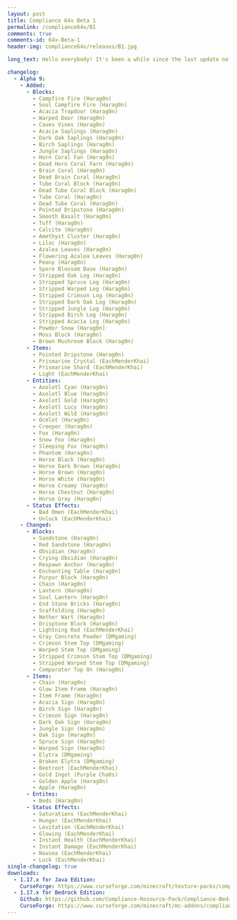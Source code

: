 ```yaml
---
layout: post
title: Compliance 64x Beta 1
permalink: /compliance64x/B1
comments: true
comments-id: 64x-Beta-1
header-img: compliance64x/releases/B1.jpg

long_text: Hello everybody! It's been a while since the last update no? This one is absolutely giant. From little changes to great additions such as a massive amount of Cave and Cliffs update textures that we missed in the last update. This update also fixes some issues on Bedrock Edition. Check out the change logs for more details. Before I let you play, check this channel around Christmas time, just saying. 

changelog:
  - Alpha 9:
    - Added:
      - Blocks:
        - Campfire Fire (Harag0n)
        - Soul Campfire Fire (Harag0n)
        - Acacia Trapdoor (Harag0n)
        - Warped Door (Harag0n)
        - Caves Vines (Harag0n)
        - Acacia Saplings (Harag0n)
        - Dark Oak Saplings (Harag0n)
        - Birch Saplings (Harag0n)
        - Jungle Saplings (Harag0n)
        - Horn Coral Fan (Harag0n)
        - Dead Horn Coral Farn (Harag0n)
        - Brain Coral (Harag0n)
        - Dead Brain Coral (Harag0n)
        - Tube Coral Block (Harag0n)
        - Dead Tube Coral Block (Harag0n)
        - Tube Coral (Harag0n)
        - Dead Tube Coral (Harag0n)
        - Pointed Dripstone (Harag0n)
        - Smooth Basalt (Harag0n)
        - Tuff (Harag0n)
        - Calcite (Harag0n)
        - Amethyst Cluster (Harag0n)
        - Lilac (Harag0n)
        - Azalea Leaves (Harag0n)
        - Flowering Azalea Leaves (Harag0n)
        - Peony (Harag0n)
        - Spore Blossom Base (Harag0n)
        - Stripped Oak Log (Harag0n)
        - Stripped Spruce Log (Harag0n)
        - Stripped Warped Log (Harag0n)
        - Stripped Crimson Log (Harag0n)
        - Stripped Dark Oak Log (Harag0n)
        - Stripped Jungle Log (Harag0n)
        - Stripped Birch Log (Harag0n)
        - Stripped Acacia Log (Harag0n)
        - Powder Snow (Harag0n)
        - Moss Block (Harag0n)
        - Brown Mushroom Block (Harag0n)
      - Items:
        - Pointed Dripstone (Harag0n)
        - Prismarine Crystal (EachMenderKhai)
        - Prismarine Shard (EachMenderKhai)
        - Light (EachMenderKhai)
      - Entities:
        - Axolotl Cyan (Harag0n)
        - Axolotl Blue (Harag0n)
        - Axolotl Gold (Harag0n)
        - Axolotl Lucy (Harag0n)
        - Axolotl Wild (Harag0n)
        - Ocelot (Harag0n)
        - Creeper (Harag0n)
        - Fox (Harag0n)
        - Snow Fox (Harag0n)
        - Sleeping Fox (Harag0n)
        - Phantom (Harag0n)
        - Horse Black (Harag0n)
        - Horse Dark Brown (Harag0n)
        - Horse Brown (Harag0n)
        - Horse White (Harag0n)
        - Horse Creamy (Harag0n)
        - Horse Chestnut (Harag0n)
        - Horse Gray (Harag0n)
      - Status Effects:
        - Bad Omen (EachMenderKhai)
        - Unluck (EachMenderKhai)
    - Changed:
      - Blocks:
        - Sandstone (Harag0n)
        - Red Sandstone (Harag0n)
        - Obsidian (Harag0n)
        - Crying Obsidian (Harag0n)
        - Respawn Anchor (Harag0n)
        - Enchanting Table (Harag0n)
        - Purpur Block (Harag0n)
        - Chain (Harag0n)
        - Lantern (Harag0n)
        - Soul Lantern (Harag0n)
        - End Stone Bricks (Harag0n)
        - Scaffolding (Harag0n)
        - Nether Wart (Harag0n)
        - Drisptone Block (Harag0n)
        - Lightning Rod (EachMenderKhai)
        - Gray Concrete Powder (DMgaming)
        - Crimson Stem Top (DMgaming)
        - Warped Stem Top (DMgaming)
        - Stripped Crimson Stem Top (DMgaming)
        - Stripped Warped Stem Top (DMgaming)
        - Comparator Top On (Harag0n)
      - Items:
        - Chain (Harag0n)
        - Glow Item Frame (Harag0n)
        - Item Frame (Harag0n)
        - Acacia Sign (Harag0n)
        - Birch Sign (Harag0n)
        - Crimson Sign (Harag0n)
        - Dark Oak Sign (Harag0n)
        - Jungle Sign (Harag0n)
        - Oak Sign (Harag0n)
        - Spruce Sign (Harag0n)
        - Warped Sign (Harag0n)
        - Elytra (DMgaming)
        - Broken Elytra (DMgaming)
        - Beetroot (EachMenderKhai)
        - Gold Ingot (Purple Cha0s)
        - Golden Apple (Harag0n)
        - Apple (Harag0n)
      - Entites:
        - Beds (Harag0n)
      - Status Effects:
        - Saturations (EachMenderKhai)
        - Hunger (EachMenderKhai) 
        - Levitation (EachMenderKhai)
        - Glowing (EachMenderKhai)
        - Instant Health (EachMenderKhai)
        - Instant Damage (EachMenderKhai)
        - Nausea (EachMenderKhai)
        - Luck (EachMenderKhai)
single-changelog: true
downloads:
  - 1.17.x for Java Edition:
    CurseForge: https://www.curseforge.com/minecraft/texture-packs/compliance-64x/files/3506544
  - 1.17.x for Bedrock Edition:
    Github: https://github.com/Compliance-Resource-Pack/Compliance-Bedrock-64x/releases/download/beta-1/Compliance.64x.Bedrock.-.Beta.1.mcpack
    CurseForge: https://www.curseforge.com/minecraft/mc-addons/compliance-64x-bedrock/files/3506550
---
```

